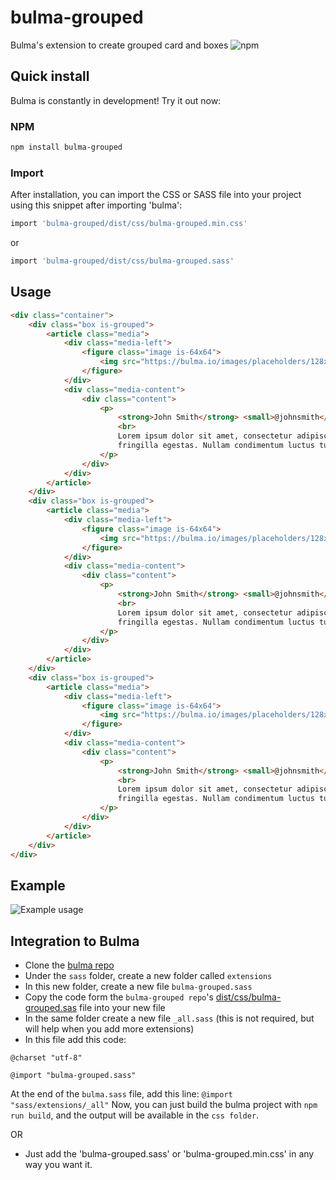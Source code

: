 # bulma-grouped
Bulma's extension to create grouped card and boxes
![npm](https://img.shields.io/npm/v/bulma-grouped)

## Quick install

Bulma is constantly in development! Try it out now:

### NPM

```sh
npm install bulma-grouped
```
### Import
After installation, you can import the CSS or SASS file into your project using this snippet after importing 'bulma':
```sh
import 'bulma-grouped/dist/css/bulma-grouped.min.css'
```
or
```sh
import 'bulma-grouped/dist/css/bulma-grouped.sass'
```

Usage
---
```html
<div class="container">
    <div class="box is-grouped">
        <article class="media">
            <div class="media-left">
                <figure class="image is-64x64">
                    <img src="https://bulma.io/images/placeholders/128x128.png" alt="Image">
                </figure>
            </div>
            <div class="media-content">
                <div class="content">
                    <p>
                        <strong>John Smith</strong> <small>@johnsmith</small> <small>31m</small>
                        <br>
                        Lorem ipsum dolor sit amet, consectetur adipiscing elit. Aenean efficitur sit amet massa
                        fringilla egestas. Nullam condimentum luctus turpis.
                    </p>
                </div>
            </div>
        </article>
    </div>
    <div class="box is-grouped">
        <article class="media">
            <div class="media-left">
                <figure class="image is-64x64">
                    <img src="https://bulma.io/images/placeholders/128x128.png" alt="Image">
                </figure>
            </div>
            <div class="media-content">
                <div class="content">
                    <p>
                        <strong>John Smith</strong> <small>@johnsmith</small> <small>31m</small>
                        <br>
                        Lorem ipsum dolor sit amet, consectetur adipiscing elit. Aenean efficitur sit amet massa
                        fringilla egestas. Nullam condimentum luctus turpis.
                    </p>
                </div>
            </div>
        </article>
    </div>
    <div class="box is-grouped">
        <article class="media">
            <div class="media-left">
                <figure class="image is-64x64">
                    <img src="https://bulma.io/images/placeholders/128x128.png" alt="Image">
                </figure>
            </div>
            <div class="media-content">
                <div class="content">
                    <p>
                        <strong>John Smith</strong> <small>@johnsmith</small> <small>31m</small>
                        <br>
                        Lorem ipsum dolor sit amet, consectetur adipiscing elit. Aenean efficitur sit amet massa
                        fringilla egestas. Nullam condimentum luctus turpis.
                    </p>
                </div>
            </div>
        </article>
    </div>
</div>
```

Example
---
![Example usage](https://alakise.com/github/bulma-grouped.png)

Integration to Bulma
---
- Clone the [bulma repo](https://github.com/jgthms/bulma)
- Under the `sass` folder, create a new folder called `extensions`
- In this new folder, create a new file `bulma-grouped.sass`
- Copy the code form the `bulma-grouped repo`'s [dist/css/bulma-grouped.sas](https://github.com/alakise/bulma-grouped/blob/master/dist/css/bulma-grouped.sass) file into your new file
- In the same folder create a new file `_all.sass` (this is not required, but will help when you add more extensions)
- In this file add this code:
```
@charset "utf-8"

@import "bulma-grouped.sass"
```
At the end of the `bulma.sass` file, add this line: `@import "sass/extensions/_all"`
Now, you can just build the bulma project with `npm run build`, and the output will be available in the `css folder`.

OR

- Just add the 'bulma-grouped.sass' or 'bulma-grouped.min.css' in any way you want it.
